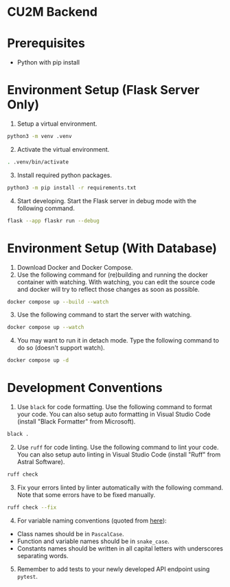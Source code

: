 # CU2M Backend

# Prerequisites
- Python with pip install

# Environment Setup (Flask Server Only)
1. Setup a virtual environment.
```bash
python3 -m venv .venv
```

2. Activate the virtual environment.
```bash
. .venv/bin/activate
```

3. Install required python packages.
```bash
python3 -m pip install -r requirements.txt
```

4. Start developing. Start the Flask server in debug mode with the following command.
```bash
flask --app flaskr run --debug
```

# Environment Setup (With Database)
1. Download Docker and Docker Compose.
2. Use the following command for (re)building and running the docker container with watching. With watching, you can edit the source code and docker will try to reflect those changes as soon as possible.
```bash
docker compose up --build --watch
```
3. Use the following command to start the server with watching.
```bash
docker compose up --watch
```
4. You may want to run it in detach mode. Type the following command to do so (doesn't support watch).
```bash
docker compose up -d
```

# Development Conventions
1. Use `black` for code formatting. Use the following command to format your code. You can also setup auto formatting in Visual Studio Code (install "Black Formatter" from Microsoft).
```bash
black .
```
2. Use `ruff` for code linting. Use the following command to lint your code. You can also setup auto linting in Visual Studio Code (install "Ruff" from Astral Software).
```bash
ruff check
```
3. Fix your errors linted by linter automatically with the following command. Note that some errors have to be fixed manually.
```bash
ruff check --fix
```
4. For variable naming conventions (quoted from [here](https://peps.python.org/pep-0008/#function-and-variable-names)):
- Class names should be in `PascalCase`.
- Function and variable names should be in `snake_case`.
- Constants names should be written in all capital letters with underscores separating words.
5. Remember to add tests to your newly developed API endpoint using `pytest`.

